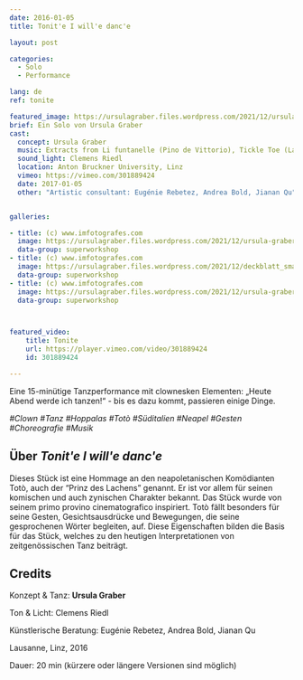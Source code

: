 ```yaml
---
date: 2016-01-05
title: Tonit'e I will'e danc'e

layout: post

categories:
  - Solo
  - Performance

lang: de
ref: tonite

featured_image: https://ursulagraber.files.wordpress.com/2021/12/ursula-graber009_small.jpg?w=500&fit=crop
brief: Ein Solo von Ursula Graber
cast:
  concept: Ursula Graber
  music: Extracts from Li funtanelle (Pino de Vittorio), Tickle Toe (La Vella Dixieland), The Magic Flute (Mozart), That’s the way (KC & The Sunshine Band), O sole mio, Thriller (Michael Jackson), The shortest song (Bryant Oden)
  sound_light: Clemens Riedl
  location: Anton Bruckner University, Linz
  vimeo: https://vimeo.com/301889424
  date: 2017-01-05
  other: "Artistic consultant: Eugénie Rebetez, Andrea Bold, Jianan Qu"


galleries:

- title: (c) www.imfotografes.com
  image: https://ursulagraber.files.wordpress.com/2021/12/ursula-graber012_small.jpg?w=2000&fit=crop
  data-group: superworkshop
- title: (c) www.imfotografes.com
  image: https://ursulagraber.files.wordpress.com/2021/12/deckblatt_small-1.jpg?w=2000&fit=crop
  data-group: superworkshop
- title: (c) www.imfotografes.com
  image: https://ursulagraber.files.wordpress.com/2021/12/ursula-graber011_small.jpg?w=2000&fit=crop
  data-group: superworkshop



featured_video:
    title: Tonite
    url: https://player.vimeo.com/video/301889424
    id: 301889424

---
```


Eine 15-minütige Tanzperformance mit clownesken Elementen: „Heute Abend werde ich tanzen!“ - bis es dazu kommt, passieren einige Dinge.

*#Clown #Tanz #Hoppalas #Totò #Süditalien #Neapel #Gesten #Choreografie #Musik*


<!--plop-->
## Über *Tonit'e I will'e danc'e*

Dieses Stück ist eine Hommage an den neapoletanischen Komödianten Totò, auch der “Prinz des Lachens” genannt. Er ist vor allem für seinen komischen und auch zynischen Charakter bekannt. Das Stück wurde von seinem primo provino cinematografico inspiriert. Totò fällt besonders für seine Gesten, Gesichtsausdrücke und Bewegungen, die seine gesprochenen Wörter begleiten, auf. Diese Eigenschaften bilden die Basis für das Stück, welches zu den heutigen Interpretationen von zeitgenössischen Tanz beiträgt.

<!--plop-->

## Credits


Konzept & Tanz: **Ursula Graber**

Ton & Licht: Clemens Riedl

Künstlerische Beratung: Eugénie Rebetez, Andrea Bold, Jianan Qu

Lausanne, Linz, 2016

Dauer: 20 min (kürzere oder längere Versionen sind möglich)


<!--[![Tonit'e I will'e danc'e](https://i.vimeocdn.com/video/746500438_640.jpg)](https://player.vimeo.com/video/301889424)-->
